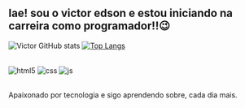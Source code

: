 ## Iae! sou o victor edson e estou iniciando na carreira como programador!!😉
  

  ![Victor GitHub stats](https://github-readme-stats.vercel.app/api?username=VictorEdsonsr&show_icons=true&theme=dark&count_private=true)
  [![Top Langs](https://github-readme-stats.vercel.app/api/top-langs/?username=victoredsonsr&layout=compact&theme=radical&bg_color=30,0d0d0d,191919&title_color=fff&text_color=fff&icon_color=79ff97)](https://github.com/anuraghazra/github-readme-stats)

  <div style"display: inline_block"></br>
<div style="display: inline_block">
  <img align="center" alt="html5" src="https://img.shields.io/badge/HTML5-E34F26?style=for-the-badge&logo=html5&logoColor=white" />
  <img align="center" alt="css" src="https://img.shields.io/badge/CSS3-1572B6?style=for-the-badge&logo=css3&logoColor=white" />
  <img align="center" alt="js" src="https://img.shields.io/badge/JavaScript-F7DF1E?style=for-the-badge&logo=javascript&logoColor=black" />
</div><br/>

Apaixonado por tecnologia e sigo aprendendo sobre, cada dia mais.
  </div>


